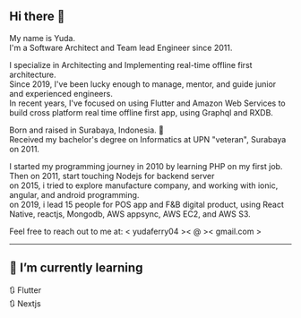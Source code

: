 
## Hi there 👋

<!--
**yudaferry/yudaferry** is a ✨ _special_ ✨ repository because its `README.md` (this file) appears on your GitHub profile.

Here are some ideas to get you started:

- 🔭 I’m currently working on ...
- 🌱 I’m currently learning ...
- 👯 I’m looking to collaborate on ...
- 🤔 I’m looking for help with ...
- 💬 Ask me about ...
- 📫 How to reach me: ...
- 😄 Pronouns: ...
- ⚡ Fun fact: ...
-->

My name is Yuda.\
I'm a Software Architect and Team lead Engineer since 2011. 

I specialize in Architecting and Implementing real-time offline first architecture.\
Since 2019, I've been lucky enough to manage, mentor, and guide junior and experienced engineers.\
In recent years, I've focused on using Flutter and Amazon Web Services to build cross platform real time offline first app, using Graphql and RXDB. 

Born and raised in Surabaya, Indonesia. 💖\
Received my bachelor's degree on Informatics at UPN "veteran", Surabaya on 2011.

I started my programming journey in 2010 by learning PHP on my first job.\
Then on 2011, start touching Nodejs for backend server\
on 2015, i tried to explore manufacture company, and working with ionic, angular, and android programming.\
on 2019, i lead 15 people for POS app and F&B digital product, using React Native, reactjs, Mongodb, AWS appsync, AWS EC2, and AWS S3.

Feel free to reach out to me at:
< yudaferry04 >< @ >< gmail.com >



---
## 🌱 I’m currently learning

🔃 Flutter\
🔃 Nextjs
